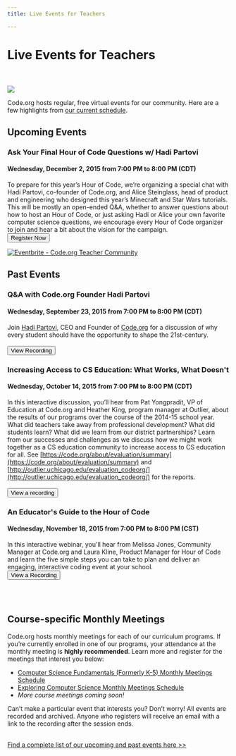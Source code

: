 ```yaml
---
title: Live Events for Teachers

---
```


# Live Events for Teachers

<br><br>
<img src="/images/sotm31.jpg" width=“80%”/>

Code.org hosts regular, free virtual events for our community. Here are a few highlights from [our current schedule](http://www.eventbrite.com/o/codeorg-teacher-community-8317327577).

## Upcoming Events

### Ask Your Final Hour of Code Questions w/ Hadi Partovi
#### Wednesday, December 2, 2015 from 7:00 PM to 8:00 PM (CDT) 
To prepare for this year’s Hour of Code, we’re organizing a special chat with Hadi Partovi, co-founder of Code.org, and Alice Steinglass, head of product and engineering who designed this year’s Minecraft and Star Wars tutorials.   This will be mostly an open-ended Q&A, whether to answer questions about how to host an Hour of Code, or just asking Hadi or Alice your own favorite computer science questions, we encourage every Hour of Code organizer to join and hear a bit about the vision for the campaign.
<br>
[<button>Register Now</button>](http://www.eventbrite.com/e/sneak-peak-2015-hour-of-code-tutorials-tickets-17987437911)

<a href="http://www.eventbrite.com/o/codeorg-teacher-community-8317327577" target="_blank"><img src="https://www.eventbrite.com/custombutton?eid=17789364468" alt="Eventbrite - Code.org Teacher Community" /></a>

## Past Events

### Q&A with Code.org Founder Hadi Partovi
#### Wednesday, September 23, 2015 from 7:00 PM to 8:00 PM (CDT) 
Join [Hadi Partovi](https://code.org/about/leadership/hadi_partovi), CEO and Founder of [Code.org](http://code.org) for a discussion of why every student should have the opportunity to shape the 21st-century.
<br><br>
[<button>View Recording</button>](https://youtu.be/GBTWl5jxPb8)

### Increasing Access to CS Education: What Works, What Doesn't
#### Wednesday, October 14, 2015 from 7:00 PM to 8:00 PM (CDT) 
In this interactive discussion, you’ll hear from Pat Yongpradit, VP of Education at Code.org and Heather King, program manager at Outlier, about the results of our programs over the course of the 2014-15 school year. What did teachers take away from professional development? What did students learn? What did we learn from our district partnerships? Learn from our successes and challenges as we discuss how we might work together as a CS education community to increase access to CS education for all. See [https://code.org/about/evaluation/summary](https://code.org/about/evaluation/summary) and [http://outlier.uchicago.edu/evaluation_codeorg/](http://outlier.uchicago.edu/evaluation_codeorg/) for the reports.
<br><br>
[<button>View a recording</button>](https://youtu.be/jJfZMgvm4SU)

### An Educator's Guide to the Hour of Code
#### Wednesday, November 18, 2015 from 7:00 PM to 8:00 PM (CST) 
In this interactive webinar, you'll hear from Melissa Jones, Community Manager at Code.org and Laura Kline, Product Manager for Hour of Code and learn the five simple steps you can take to plan and deliver an engaging, interactive coding event at your school.
<br>
[<button>View a Recording</button>](https://youtu.be/EJeMeSW2-Mw)


<br><br>

## Course-specific Monthly Meetings

Code.org hosts monthly meetings for each of our curriculum programs. If you’re currently enrolled in one of our programs, your attendance at the monthly meeting is **highly recommended**. Learn more and register for the meetings that interest you below:

- [Computer Science Fundamentals (Formerly K-5) Monthly Meetings Schedule](/educate/csfun-201516meetings)
- [Exploring Computer Science Monthly Meetings Schedule](/educate/ecs-201516meetings)
- *More course meetings coming soon!*

Can’t make a particular event that interests you? Don’t worry! All events are recorded and archived. Anyone who registers will receive an email with a link to the recording after the session ends.
<br><br>
<p><a href="http://www.eventbrite.com/o/codeorg-teacher-community-8317327577" target="_blank">Find a complete list of our upcoming and past events here &gt;&gt;</a></p>